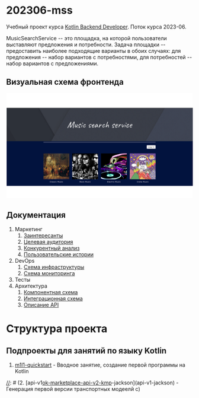 # 202306-mss

Учебный проект курса
[Kotlin Backend Developer](https://otus.ru/lessons/kotlin/?int_source=courses_catalog&int_term=programming).
Поток курса 2023-06.

MusicSearchService -- это площадка, на которой пользователи выставляют предложения и потребности. Задача
площадки -- предоставить наиболее подходящие варианты в обоих случаях: для предложения -- набор вариантов с
потребностями, для потребностей -- набор вариантов с предложениями.

## Визуальная схема фронтенда

![Макет фронта](imgs/MusicSearchService.png)

## Документация

1. Маркетинг
    1. [Заинтересанты](./docs/01-marketing/01-stakeholders.md)
    2. [Целевая аудитория](./docs/01-marketing/02-target-audience.md)
    3. [Конкурентный анализ](./docs/01-marketing/03-concurrency.md)
    4. [Пользовательские истории](./docs/01-marketing/04-user-stories.md)
2. DevOps
    1. [Схема инфраструктуры](./docs/02-devops/01-infrastruture.md)
    2. [Схема мониторинга](./docs/02-devops/02-monitoring.md)
3. Тесты
4. Архитектура
    1. [Компонентная схема](./docs/04-architecture/01-arch.md)
    2. [Интеграционная схема](./docs/04-architecture/02-integration.md)
    3. [Описание API](./docs/04-architecture/03-api.md)

# Структура проекта

## Подпроекты для занятий по языку Kotlin

1. [m1l1-quickstart](m1l1-quickstart) - Вводное занятие, создание первой программы на Kotlin

[//]: # (6. [m2l2-testing]&#40;m2l2-testing&#41; - Тестирование проекта, TDD, MDD)

[//]: # ()

[//]: # (## Транспортные модели, API)

[//]: # ()

[//]: # (1. [specs]&#40;specs&#41; - описание API в форме OpenAPI-спецификаций)

[//]: # (2. [api-v1[ok-marketplace-api-v2-kmp](..%2F202306-ok-marketplace%2Fok-marketplace-api-v2-kmp)-jackson]&#40;api-v1-jackson&#41; - Генерация первой версии транспортных модеелй с)

[//]: # (   Jackson)

[//]: # (4. [common]&#40;common&#41; - модуль с общими классами для модулей проекта. В частности, там)

[//]: # (   располагаются внутренние модели и контекст.)

[//]: # (5. [mappers-v1]&#40;mappers-v1&#41; - Мапер между внутренними моделями и моделями API v1)

[//]: # ()

[//]: # (## Фреймворки и транспорты)

[//]: # ()

[//]: # (1. [app-ktor]&#40;app-ktor&#41; - Приложение на Ktor JVM/Native)

[//]: # (1. [app-rabbit]&#40;app-rabbit&#41; - Микросервис на RabbitMQ)

[//]: # ()

[//]: # (## Модули бизнес-логики)

[//]: # ()

[//]: # (1. [stubs]&#40;stubs&#41; - Стабы для ответов сервиса)

[//]: # (1. [biz]&#40;biz&#41; - Модуль бизнес-логики приложения)

[//]: # ()

[//]: # (## Хранение, репозитории, базы данных)

[//]: # ()

[//]: # (1. [repo-tests]&#40;repo-tests&#41; - Базовые тесты для репозиториев всех баз данных)

[//]: # (2. [repo-inmemory]&#40;repo-inmemory&#41; - Репозиторий на базе кэша в памяти для тестирования)

[//]: # (3. [repo-postgresql]&#40;repo-postgresql&#41; - Репозиторий на базе PostgreSQL)

[//]: # (### Функции &#40;эндпониты&#41;)

[//]: # ()

[//]: # (1. CRUDS &#40;create, read, update, delete, search&#41; для тем &#40;topic&#41;)

[//]: # ()

[//]: # (### Описание сущности topic)

[//]: # ()

[//]: # (1. Info)

[//]: # (    1. Title)

[//]: # (    2. Description)

[//]: # (    3. Owner)

[//]: # (    4. Status)

[//]: # (    5. Answers)

[//]: # (2. TopicId - идентификатор топика)

